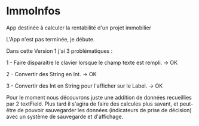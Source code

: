 # ImmoInfos

App destinée à calculer la rentabilité d'un projet immobilier

L'App n'est pas terminée, je débute.

Dans cette Version 1 j'ai 3 problématiques :

1 - Faire disparaitre le clavier lorsque le champ texte est rempli.
    -> OK
    
2 - Convertir des String en Int.
    -> OK
    
3 - Convertir des Int en String pour l'afficher sur le Label.
    -> OK
    
Pour le moment nous découvrons juste une addition de données recueillies par 2 textField. Plus tard il s'agira de faire des calcules plus savant, et peut-être de pouvoir sauvegarder les données (indicateurs de prise de décision) avec un système de sauvegarde et d'affichage.

